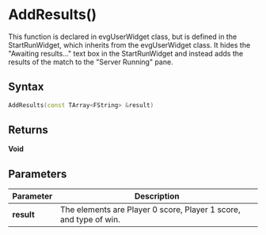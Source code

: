 # AddResults()
This function is declared in evgUserWidget class, but is defined in the StartRunWidget, which
inherits from the evgUserWidget class. It hides the "Awaiting results..." text box in the StartRunWidget and
instead adds the results of the match to the "Server Running" pane.  

## Syntax
```cpp
AddResults(const TArray<FString> &result)
```

## Returns
**Void**  

## Parameters
|Parameter  |Description                                                        |
|-----------|-------------------------------------------------------------------|
|**result** |The elements are Player 0 score, Player 1 score, and type of win.  |